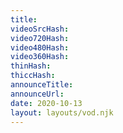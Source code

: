 ```yaml
---
title: 
videoSrcHash: 
video720Hash: 
video480Hash: 
video360Hash: 
thinHash: 
thiccHash: 
announceTitle: 
announceUrl: 
date: 2020-10-13
layout: layouts/vod.njk
---
```

